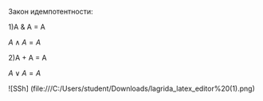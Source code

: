 Закон идемпотентности: 

 1)A & A = A
  
  $A \wedge A=A$ 
 
 2)A + A = A
 
  $A \vee  A=A$

![SSh] (file:///C:/Users/student/Downloads/lagrida_latex_editor%20(1).png)
